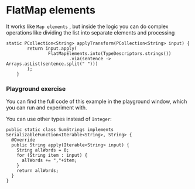 <!--
Licensed under the Apache License, Version 2.0 (the "License");
you may not use this file except in compliance with the License.
You may obtain a copy of the License at
http://www.apache.org/licenses/LICENSE-2.0
Unless required by applicable law or agreed to in writing, software
distributed under the License is distributed on an "AS IS" BASIS,
WITHOUT WARRANTIES OR CONDITIONS OF ANY KIND, either express or implied.
See the License for the specific language governing permissions and
limitations under the License.
-->
# FlatMap elements

It works like `Map elements` , but inside the logic you can do complex operations like dividing the list into separate elements and processing

```
static PCollection<String> applyTransform(PCollection<String> input) {
        return input.apply(
                FlatMapElements.into(TypeDescriptors.strings())
                        .via(sentence -> Arrays.asList(sentence.split(" ")))
        );
    }
```

### Playground exercise

You can find the full code of this example in the playground window, which you can run and experiment with.

You can use other types instead of `Integer`:

```
public static class SumStrings implements SerializableFunction<Iterable<String>, String> {
  @Override
  public String apply(Iterable<String> input) {
    String allWords = 0;
    for (String item : input) {
      allWords += ","+item;
    }
    return allWords;
  }
}
```
